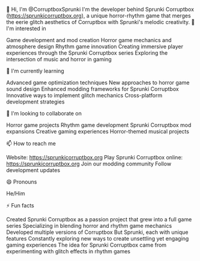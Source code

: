 👋 Hi, I'm @CorruptboxSprunki
I'm the developer behind Sprunki Corruptbox (https://sprunkicorruptbox.org), a unique horror-rhythm game that merges the eerie glitch aesthetics of Corruptbox with Sprunki's melodic creativity.
👀 I'm interested in

Game development and mod creation
Horror game mechanics and atmosphere design
Rhythm game innovation
Creating immersive player experiences through the Sprunki Corruptbox series
Exploring the intersection of music and horror in gaming

🌱 I'm currently learning

Advanced game optimization techniques
New approaches to horror game sound design
Enhanced modding frameworks for Sprunki Corruptbox
Innovative ways to implement glitch mechanics
Cross-platform development strategies

💞️ I'm looking to collaborate on

Horror game projects
Rhythm game development
Sprunki Corruptbox mod expansions
Creative gaming experiences
Horror-themed musical projects

📫 How to reach me

Website: https://sprunkicorruptbox.org
Play Sprunki Corruptbox online: https://sprunkicorruptbox.org
Join our modding community
Follow development updates

😄 Pronouns

He/Him

⚡ Fun facts

Created Sprunki Corruptbox as a passion project that grew into a full game series
Specializing in blending horror and rhythm game mechanics
Developed multiple versions of Corruptbox But Sprunki, each with unique features
Constantly exploring new ways to create unsettling yet engaging gaming experiences
The idea for Sprunki Corruptbox came from experimenting with glitch effects in rhythm games
